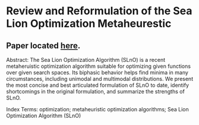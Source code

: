 # Review and Reformulation of the Sea Lion Optimization Metaheurestic
## Paper located [here](./SeaLionSummary.pdf).

Abstract: The Sea Lion Optimization Algorithm (SLnO) is a recent metaheruistic optimization algorithm suitable for optimizing given functions over given search spaces. Its biphasic behavior helps find minima in many circumstances, including unimodal and multimodal distributions. We present the most concise and best articulated formulation of SLnO to date, identify shortcomings in the original formulation, and summarize the strengths of SLnO. 

Index Terms: optimization; metaheuristic optimization algorithms; Sea Lion Optimization Algorithm (SLnO)

